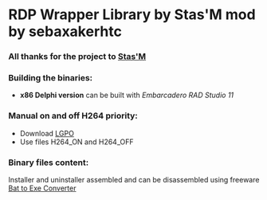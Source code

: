 # RDP Wrapper Library by Stas'M mod by sebaxakerhtc

### All thanks for the project to [Stas'M](https://github.com/stascorp/rdpwrap)

### Building the binaries:
- **x86 Delphi version** can be built with *Embarcadero RAD Studio 11*

### Manual on and off H264 priority:
- Download [LGPO](https://www.microsoft.com/en-us/download/details.aspx?id=55319)
- Use files H264_ON and H264_OFF

### Binary files content:
Installer and uninstaller assembled and can be disassembled using freeware [Bat to Exe Converter](https://web.archive.org/web/20190305143024/http://f2ko.de/en/b2e.php)
